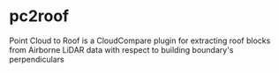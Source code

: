# pc2roof
Point Cloud to Roof is a CloudCompare plugin for extracting roof blocks from Airborne LiDAR data with respect to building boundary's perpendiculars
